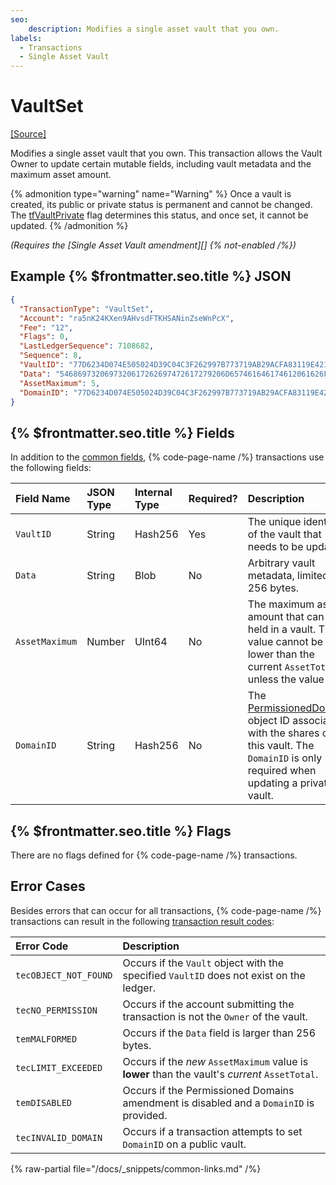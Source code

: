 ```yaml
---
seo:
    description: Modifies a single asset vault that you own.
labels:
  - Transactions
  - Single Asset Vault
---
```


# VaultSet

[[Source]](https://github.com/Bronek/rippled/blob/vault/src/xrpld/app/tx/detail/VaultSet.cpp "Source")

Modifies a single asset vault that you own.
This transaction allows the Vault Owner to update certain mutable fields, including vault metadata and the maximum asset amount.

{% admonition type="warning" name="Warning" %}
Once a vault is created, its public or private status is permanent and cannot be changed. The [tfVaultPrivate](../vault.md#vault-flags) flag determines this status, and once set, it cannot be updated.
{% /admonition %}

_(Requires the [Single Asset Vault amendment][] {% not-enabled /%})_

## Example {% $frontmatter.seo.title %} JSON

```json
{
  "TransactionType": "VaultSet",
  "Account": "ra5nK24KXen9AHvsdFTKHSANinZseWnPcX",
  "Fee": "12",
  "Flags": 0,
  "LastLedgerSequence": 7108682,
  "Sequence": 8,
  "VaultID": "77D6234D074E505024D39C04C3F262997B773719AB29ACFA83119E4210328776",
  "Data": "5468697320697320617262697472617279206D657461646174612061626F757420746865207661756C742E",
  "AssetMaximum": 5,
  "DomainID": "77D6234D074E505024D39C04C3F262997B773719AB29ACFA83119E4210328776"
}
```

## {% $frontmatter.seo.title %} Fields

In addition to the [common fields](https://xrpl.org/docs/references/protocol/transactions/common-fields#transaction-common-fields), {% code-page-name /%} transactions use the following fields:

| Field Name        | JSON Type | Internal Type | Required? | Description         |
| :---------------- | :-------- | :------------ | :-------- | :-------------------|
| `VaultID`         | String    | Hash256       | Yes       | The unique identifier of the vault that needs to be updated. |
| `Data`            | String    | Blob          | No        | Arbitrary vault metadata, limited to 256 bytes. |
| `AssetMaximum`    | Number    | UInt64        | No        | The maximum asset amount that can be held in a vault. The value cannot be lower than the current `AssetTotal`, unless the value is 0. |
| `DomainID`        | String    | Hash256       | No        | The [PermissionedDomain](https://github.com/XRPLF/XRPL-Standards/blob/master/XLS-0080-permissioned-domains/) object ID associated with the shares of this vault. The `DomainID` is only required when updating a private vault. |

## {% $frontmatter.seo.title %} Flags

There are no flags defined for {% code-page-name /%} transactions.

## Error Cases

Besides errors that can occur for all transactions, {% code-page-name /%} transactions can result in the following [transaction result codes](https://xrpl.org/docs/references/protocol/transactions/transaction-results):

| Error Code            | Description                           |
| :-------------------- | :-------------------------------------|
| `tecOBJECT_NOT_FOUND` | Occurs if the `Vault` object with the specified `VaultID` does not exist on the ledger. |
| `tecNO_PERMISSION`    | Occurs if the account submitting the transaction is not the `Owner` of the vault. |
| `temMALFORMED`        | Occurs if the `Data` field is larger than 256 bytes. |
| `tecLIMIT_EXCEEDED`   | Occurs if the _new_ `AssetMaximum` value is **lower** than the vault's _current_ `AssetTotal`. |
| `temDISABLED`         | Occurs if the Permissioned Domains amendment is disabled and a `DomainID` is provided. |
| `tecINVALID_DOMAIN`   | Occurs if a transaction attempts to set `DomainID` on a public vault. |

{% raw-partial file="/docs/_snippets/common-links.md" /%}
